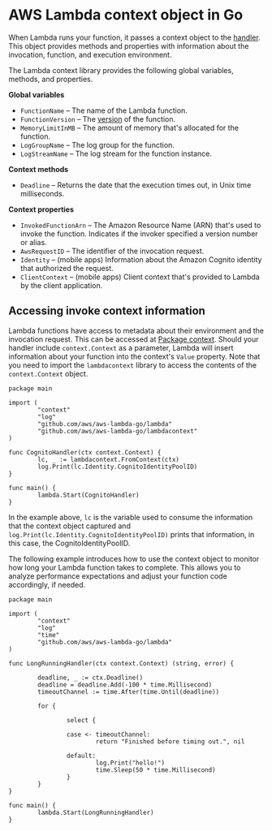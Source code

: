 # AWS Lambda context object in Go<a name="golang-context"></a>

When Lambda runs your function, it passes a context object to the [handler](golang-handler.md)\. This object provides methods and properties with information about the invocation, function, and execution environment\.

The Lambda context library provides the following global variables, methods, and properties\.

**Global variables**
+ `FunctionName` – The name of the Lambda function\.
+ `FunctionVersion` – The [version](configuration-versions.md) of the function\.
+ `MemoryLimitInMB` – The amount of memory that's allocated for the function\.
+ `LogGroupName` – The log group for the function\.
+ `LogStreamName` – The log stream for the function instance\.

**Context methods**
+ `Deadline` – Returns the date that the execution times out, in Unix time milliseconds\.

**Context properties**
+ `InvokedFunctionArn` – The Amazon Resource Name \(ARN\) that's used to invoke the function\. Indicates if the invoker specified a version number or alias\.
+ `AwsRequestID` – The identifier of the invocation request\.
+ `Identity` – \(mobile apps\) Information about the Amazon Cognito identity that authorized the request\.
+ `ClientContext` – \(mobile apps\) Client context that's provided to Lambda by the client application\.

## Accessing invoke context information<a name="golang-context-access"></a>

Lambda functions have access to metadata about their environment and the invocation request\. This can be accessed at [Package context](https://golang.org/pkg/context/)\. Should your handler include `context.Context` as a parameter, Lambda will insert information about your function into the context's `Value` property\. Note that you need to import the `lambdacontext` library to access the contents of the `context.Context` object\.

```
package main
 
import (
        "context"
        "log"
        "github.com/aws/aws-lambda-go/lambda"
        "github.com/aws/aws-lambda-go/lambdacontext"
)
 
func CognitoHandler(ctx context.Context) {
        lc, _ := lambdacontext.FromContext(ctx)
        log.Print(lc.Identity.CognitoIdentityPoolID)
}
 
func main() {
        lambda.Start(CognitoHandler)
}
```

In the example above, `lc` is the variable used to consume the information that the context object captured and `log.Print(lc.Identity.CognitoIdentityPoolID)` prints that information, in this case, the CognitoIdentityPoolID\.

The following example introduces how to use the context object to monitor how long your Lambda function takes to complete\. This allows you to analyze performance expectations and adjust your function code accordingly, if needed\. 

```
package main

import (
        "context"
        "log"
        "time"
        "github.com/aws/aws-lambda-go/lambda"
)

func LongRunningHandler(ctx context.Context) (string, error) {

        deadline, _ := ctx.Deadline()
        deadline = deadline.Add(-100 * time.Millisecond)
        timeoutChannel := time.After(time.Until(deadline))

        for {

                select {

                case <- timeoutChannel:
                        return "Finished before timing out.", nil

                default:
                        log.Print("hello!")
                        time.Sleep(50 * time.Millisecond)
                }
        }
}

func main() {
        lambda.Start(LongRunningHandler)
}
```